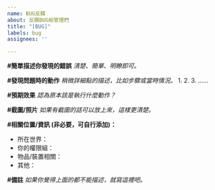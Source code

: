 ```yaml
---
name: BUG反饋
about: 反饋BUG給管理們
title: "[BUG]"
labels: bug
assignees: ''

---
```


**#簡單描述你發現的錯誤**
*清楚、簡單、明瞭即可。*


**#發現問題時的動作**
*稍微詳細點的描述，比如步驟或當時情況。*
1. 
2. 
3. 
......


**#預期效果**
*認為原本該是執行什麼動作？*


**#截圖/照片**
*如果有截圖的話可以放上來，這樣更清楚。*


**#相關位置/資訊 (非必要，可自行添加)：**
 - 所在世界：
 - 你的權限組：
 - 物品/裝置相關：
 - 其他：


**#備註**
*如果你覺得上面的都不能描述，就寫這裡吧。*

